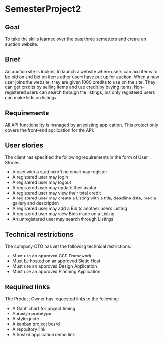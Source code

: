 # SemesterProject2

## Goal
To take the skills learned over the past three semesters and create an auction website.



## Brief
An auction site is looking to launch a website where users can add items to be bid on and bid on items other users have put up for auction.
When a new user joins the website, they are given 1000 credits to use on the site. They can get credits by selling items and use credit by buying items. Non-registered users can search through the listings, but only registered users can make bids on listings.



## Requirements
All API functionality is managed by an existing application. This project only covers the front-end application for the API.



## User stories
The client has specified the following requirements in the form of User Stories:
- A user with a stud.noroff.no email may register
- A registered user may login
- A registered user may logout
- A registered user may update their avatar
- A registered user may view their total credit
- A registered user may create a Listing with a title, deadline date, media gallery and description
- A registered user may add a Bid to another user’s Listing
- A registered user may view Bids made on a Listing
- An unregistered user may search through Listings



## Technical restrictions
The company CTO has set the following technical restrictions:
- Must use an approved CSS Framework
- Must be hosted on an approved Static Host
- Must use an approved Design Application
- Must use an approved Planning Application



## Required links
The Product Owner has requested links to the following:
- A Gantt chart for project timing
- A design prototype
- A style guide
- A kanban project board
- A repository link
- A hosted application demo link
